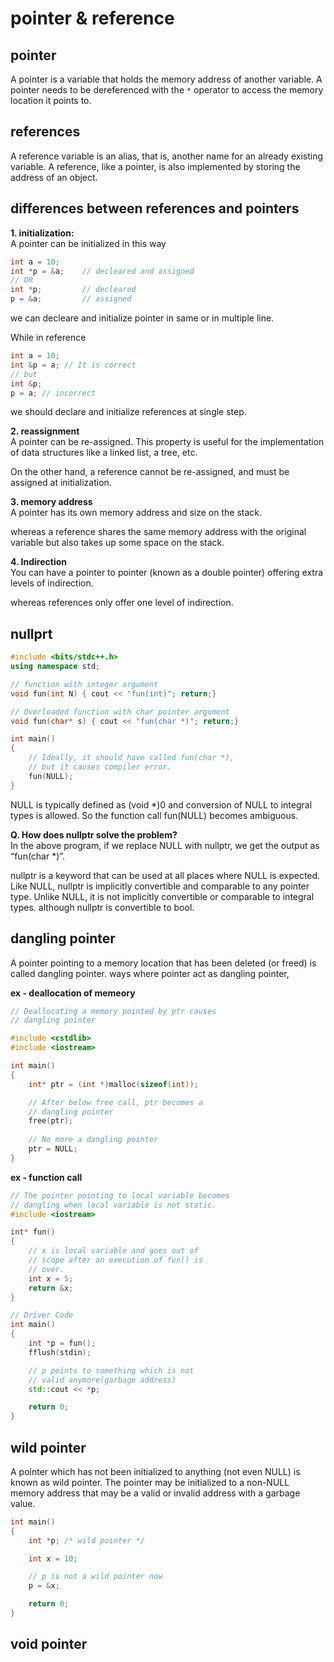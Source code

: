# **pointer & reference**


## **pointer**

A pointer is a variable that holds the memory address of another variable. A pointer needs to be dereferenced with the `*` operator to access the memory location it points to. 


## **references**
A reference variable is an alias, that is, another name for an already existing variable. A reference, like a pointer, is also implemented by storing the address of an object. 

## **differences between references and pointers**

**1. initialization:**<br/>
A pointer can be initialized in this way
```cpp
int a = 10;
int *p = &a;	// decleared and assigned
// OR 
int *p;			// decleared
p = &a;			// assigned
```
we can decleare and initialize pointer in same or in multiple line.

While in reference
```cpp
int a = 10;
int &p = a; // It is correct
// but
int &p;
p = a; // incorrect
```
we should declare and initialize references at single step.


**2. reassignment**<br/>
A pointer can be re-assigned. This property is useful for the implementation of data structures like a linked list, a tree, etc.

On the other hand, a reference cannot be re-assigned, and must be assigned at initialization.


**3. memory address**<br/>
A pointer has its own memory address and size on the stack.

whereas a reference shares the same memory address with the original variable but also takes up some space on the stack.

**4. Indirection**<br/>
You can have a pointer to pointer (known as a double pointer) offering extra levels of indirection.

whereas references only offer one level of indirection.


## **nullprt**

```cpp
#include <bits/stdc++.h>
using namespace std;

// function with integer argument
void fun(int N) { cout << "fun(int)"; return;}

// Overloaded function with char pointer argument
void fun(char* s) { cout << "fun(char *)"; return;}

int main()
{
	// Ideally, it should have called fun(char *),
	// but it causes compiler error.
	fun(NULL);
}
```
NULL is typically defined as (void *)0 and conversion of NULL to integral types is allowed. So the function call fun(NULL) becomes ambiguous.

**Q. How does nullptr solve the problem?**<br/>
In the above program, if we replace NULL with nullptr, we get the output as “fun(char *)”.

nullptr is a keyword that can be used at all places where NULL is expected. Like NULL, nullptr is implicitly convertible and comparable to any pointer type. Unlike NULL, it is not implicitly convertible or comparable to integral types. although nullptr is convertible to bool.


## **dangling pointer**

A pointer pointing to a memory location that has been deleted (or freed) is called dangling pointer. ways where pointer act as dangling pointer,

**ex - deallocation of memeory**
```cpp
// Deallocating a memory pointed by ptr causes
// dangling pointer

#include <cstdlib>
#include <iostream>

int main()
{
	int* ptr = (int *)malloc(sizeof(int));

	// After below free call, ptr becomes a
	// dangling pointer
	free(ptr);
	
	// No more a dangling pointer
	ptr = NULL;
}
```

**ex - function call**
```cpp
// The pointer pointing to local variable becomes
// dangling when local variable is not static.
#include <iostream>

int* fun()
{
	// x is local variable and goes out of
	// scope after an execution of fun() is
	// over.
	int x = 5;
	return &x;
}

// Driver Code
int main()
{
	int *p = fun();
	fflush(stdin);

	// p points to something which is not
	// valid anymore(garbage address)
	std::cout << *p;

	return 0;
}
```

## **wild pointer**<br/>
A pointer which has not been initialized to anything (not even NULL) is known as wild pointer.
The pointer may be initialized to a non-NULL memory address that may be a valid or invalid address with a garbage value.

```cpp
int main()
{
	int *p; /* wild pointer */

	int x = 10;

	// p is not a wild pointer now
	p = &x;

	return 0;
}
```

## **void pointer**







